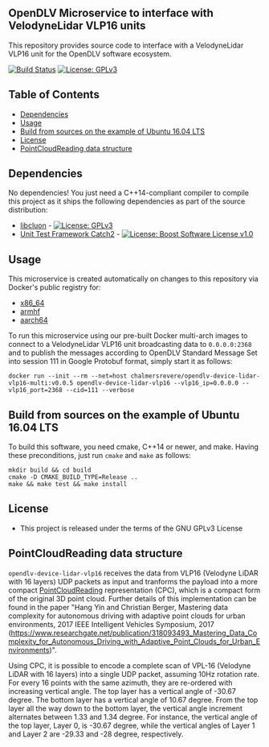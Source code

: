 ## OpenDLV Microservice to interface with VelodyneLidar VLP16 units

This repository provides source code to interface with a VelodyneLidar VLP16
unit for the OpenDLV software ecosystem.

[![Build Status](https://travis-ci.org/chalmers-revere/opendlv-device-lidar-vlp16.svg?branch=master)](https://travis-ci.org/chalmers-revere/opendlv-device-lidar-vlp16) [![License: GPLv3](https://img.shields.io/badge/license-GPL--3-blue.svg
)](https://www.gnu.org/licenses/gpl-3.0.txt)


## Table of Contents
* [Dependencies](#dependencies)
* [Usage](#usage)
* [Build from sources on the example of Ubuntu 16.04 LTS](#build-from-sources-on-the-example-of-ubuntu-1604-lts)
* [License](#license)
* [PointCloudReading data structure](#pointcloudreading-data-structure)


## Dependencies
No dependencies! You just need a C++14-compliant compiler to compile this
project as it ships the following dependencies as part of the source distribution:

* [libcluon](https://github.com/chrberger/libcluon) - [![License: GPLv3](https://img.shields.io/badge/license-GPL--3-blue.svg
)](https://www.gnu.org/licenses/gpl-3.0.txt)
* [Unit Test Framework Catch2](https://github.com/catchorg/Catch2/releases/tag/v2.1.2) - [![License: Boost Software License v1.0](https://img.shields.io/badge/License-Boost%20v1-blue.svg)](http://www.boost.org/LICENSE_1_0.txt)


## Usage
This microservice is created automatically on changes to this repository via Docker's public registry for:
* [x86_64](https://hub.docker.com/r/chalmersrevere/opendlv-device-lidar-vlp16-amd64/tags/)
* [armhf](https://hub.docker.com/r/chalmersrevere/opendlv-device-lidar-vlp16-armhf/tags/)
* [aarch64](https://hub.docker.com/r/chalmersrevere/opendlv-device-lidar-vlp16-aarch64/tags/)

To run this microservice using our pre-built Docker multi-arch images to connect
to a VelodyneLidar VLP16 unit broadcasting data to `0.0.0.0:2368` and to publish
the messages according to OpenDLV Standard Message Set into session 111 in
Google Protobuf format, simply start it as follows:

```
docker run --init --rm --net=host chalmersrevere/opendlv-device-lidar-vlp16-multi:v0.0.5 opendlv-device-lidar-vlp16 --vlp16_ip=0.0.0.0 --vlp16_port=2368 --cid=111 --verbose
```

## Build from sources on the example of Ubuntu 16.04 LTS
To build this software, you need cmake, C++14 or newer, and make. Having these
preconditions, just run `cmake` and `make` as follows:

```
mkdir build && cd build
cmake -D CMAKE_BUILD_TYPE=Release ..
make && make test && make install
```


## License

* This project is released under the terms of the GNU GPLv3 License



## PointCloudReading data structure

`opendlv-device-lidar-vlp16` receives the data from VLP16 (Velodyne LiDAR with 16 layers)
UDP packets as input and tranforms the payload into a more compact [PointCloudReading](https://github.com/chalmers-revere/opendlv.standard-message-set/blob/master/opendlv.odvd#L152-L158)
representation (CPC), which is a compact form of the original 3D point cloud.
Further details of this implementation can be found in the paper
"Hang Yin and Christian Berger, Mastering data complexity for autonomous driving with adaptive point clouds for urban environments, 2017 IEEE Intelligent Vehicles Symposium, 2017 (https://www.researchgate.net/publication/318093493_Mastering_Data_Complexity_for_Autonomous_Driving_with_Adaptive_Point_Clouds_for_Urban_Environments)".

Using CPC, it is possible to encode a complete scan of VPL-16 (Velodyne LiDAR with 16 layers)
into a single UDP packet, assuming 10Hz rotation rate. For every 16 points with the same azimuth,
they are re-ordered with increasing vertical angle. The top layer has a vertical angle of -30.67
degree. The bottom layer has a vertical angle of 10.67 degree. From the top layer all the way down
to the bottom layer, the vertical angle increment alternates between 1.33 and 1.34 degree. For
instance, the vertical angle of the top layer, Layer 0, is -30.67 degree, while the vertical
angles of Layer 1 and Layer 2 are -29.33 and -28 degree, respectively.
